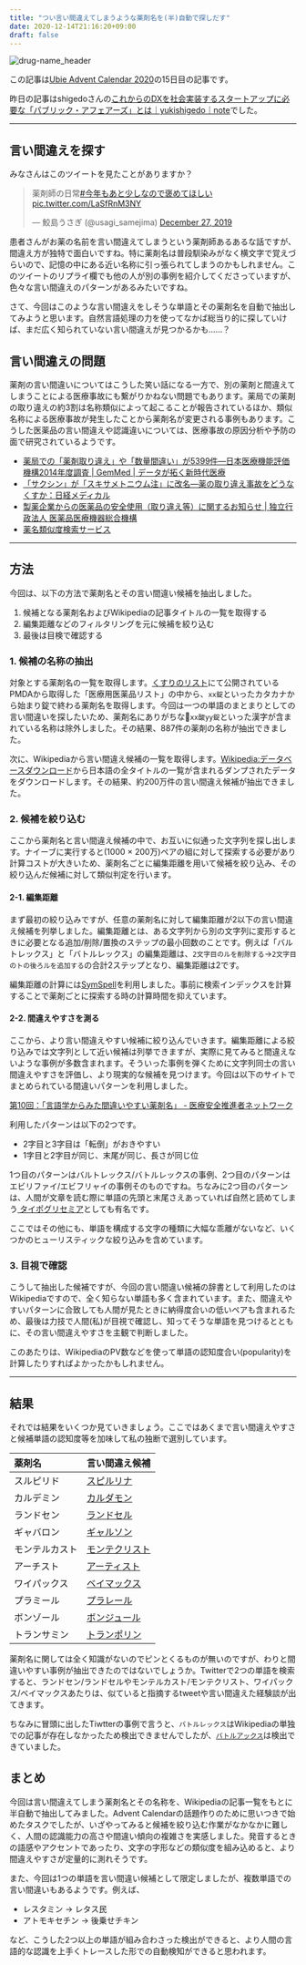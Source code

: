 ```yaml
---
title: "つい言い間違えてしまうような薬剤名を(半)自動で探しだす"
date: 2020-12-14T21:16:20+09:00
draft: false
---
```


![drug-name_header](/img/drug-name_header.png)

この記事は[Ubie Advent Calendar 2020](https://adventar.org/calendars/5648)の15日目の記事です。

昨日の記事はshigedoさんの[これからのDXを社会実装するスタートアップに必要な「パブリック・アフェアーズ」とは｜yukishigedo｜note](https://note.com/yukishigedo/n/n24a475937019)でした。

---

## 言い間違えを探す

みなさんはこのツイートを見たことがありますか？

<blockquote class="twitter-tweet"><p lang="ja" dir="ltr">薬剤師の日常<a href="https://twitter.com/hashtag/%E4%BB%8A%E5%B9%B4%E3%82%82%E3%81%82%E3%81%A8%E5%B0%91%E3%81%97%E3%81%AA%E3%81%AE%E3%81%A7%E8%A4%92%E3%82%81%E3%81%A6%E3%81%BB%E3%81%97%E3%81%84?src=hash&amp;ref_src=twsrc%5Etfw">#今年もあと少しなので褒めてほしい</a> <a href="https://t.co/LaSfRnM3NY">pic.twitter.com/LaSfRnM3NY</a></p>&mdash; 鮫島うさぎ (@usagi_samejima) <a href="https://twitter.com/usagi_samejima/status/1210508234991095810?ref_src=twsrc%5Etfw">December 27, 2019</a></blockquote> <script async src="https://platform.twitter.com/widgets.js" charset="utf-8"></script>

患者さんがお薬の名前を言い間違えてしまうという薬剤師あるあるな話ですが、間違え方が独特で面白いですね。特に薬剤名は普段馴染みがなく横文字で覚えづらいので、記憶の中にある近い名称に引っ張られてしまうのかもしれません。このツイートのリプライ欄でも他の人が別の事例を紹介してくださっていますが、色々な言い間違えのパターンがあるみたいですね。

さて、今回はこのような言い間違えをしそうな単語とその薬剤名を自動で抽出してみようと思います。自然言語処理の力を使ってなかば総当り的に探していけば、まだ広く知られていない言い間違えが見つかるかも……？

## 言い間違えの問題
薬剤の言い間違いについてはこうした笑い話になる一方で、別の薬剤と間違えてしまうことによる医療事故にも繋がりかねない問題でもあります。薬局での薬剤の取り違えの約3割は名称類似によって起こることが報告されているほか、類似名称による医療事故が発生したことから薬剤名が変更される事例もあります。こうした医薬品の言い間違えや認識違いについては、医療事故の原因分析や予防の面で研究されているようです。

- [薬局での「薬剤取り違え」や「数量間違い」が5399件―日本医療機能評価機構2014年度調査 \| GemMed \| データが拓く新時代医療](https://gemmed.ghc-j.com/?p=6000)
- [「サクシン」が「スキサメトニウム注」に改名―薬の取り違え事故をどうなくすか：日経メディカル](https://medical.nikkeibp.co.jp/leaf/mem/pub/blog/takenaka/200908/511945.html)
- [製薬企業からの医薬品の安全使用（取り違え等）に関するお知らせ \| 独立行政法人 医薬品医療機器総合機構](https://www.pmda.go.jp/safety/info-services/medical-safety-info/0178.html)
- [薬名類似度検索サービス](http://www.rukurai.jp/med/)

---

## 方法
今回は、以下の方法で薬剤名とその言い間違い候補を抽出しました。

1. 候補となる薬剤名およびWikipediaの記事タイトルの一覧を取得する
2. 編集距離などのフィルタリングを元に候補を絞り込む
3. 最後は目検で確認する

### 1. 候補の名称の抽出
対象とする薬剤名の一覧を取得します。[くすりのリスト](https://drug.difff.jp/)にて公開されているPMDAから取得した「医療用医薬品リスト」の中から、`xx錠`といったカタカナから始まり錠で終わる薬剤名を取得します。今回は一つの単語のまとまりとしての言い間違いを探したいため、薬剤名にありがちな`xx酸yy錠`といった漢字が含まれている名称は除外しました。その結果、887件の薬剤の名称が抽出できました。

次に、Wikipediaから言い間違え候補の一覧を取得します。[Wikipedia:データベースダウンロード](https://ja.wikipedia.org/wiki/Wikipedia:%E3%83%87%E3%83%BC%E3%82%BF%E3%83%99%E3%83%BC%E3%82%B9%E3%83%80%E3%82%A6%E3%83%B3%E3%83%AD%E3%83%BC%E3%83%89)から日本語の全タイトルの一覧が含まれるダンプされたデータをダウンロードします。その結果、約200万件の言い間違え候補が抽出できました。

### 2. 候補を絞り込む
ここから薬剤名と言い間違え候補の中で、お互いに似通った文字列を探し出します。ナイーブに実行すると(1000 × 200万)ペアの組に対して探索する必要があり計算コストが大きいため、薬剤名ごとに編集距離を用いて候補を絞り込み、その絞り込んだ候補に対して類似判定を行います。

#### 2-1. 編集距離
まず最初の絞り込みですが、任意の薬剤名に対して編集距離が2以下の言い間違え候補を列挙しました。編集距離とは、ある文字列から別の文字列に変形するときに必要となる追加/削除/置換のステップの最小回数のことです。例えば「バルトレックス」と「バトルレックス」の編集距離は、`2文字目のルを削除する`→`2文字目のトの後ろルを追加する`の合計2ステップとなり、編集距離は2です。

編集距離の計算には[SymSpell](https://github.com/wolfgarbe/SymSpell)を利用しました。事前に検索インデックスを計算することで薬剤ごとに探索する時の計算時間を抑えています。

#### 2-2. 間違えやすさを測る
ここから、より言い間違えやすい候補に絞り込んでいきます。編集距離による絞り込みでは文字列として近い候補は列挙できますが、実際に見てみると間違えないような事例が多数含まれます。そういった事例を弾くために文字列同士の言い間違えやすさを評価し、より現実的な候補を見つけます。今回は以下のサイトでまとめられている間違いパターンを利用しました。

[第10回：「言語学からみた間違いやすい薬剤名」 \- 医療安全推進者ネットワーク](http://www.medsafe.net/specialist/10yamaguchi.html)

利用したパターンは以下の2つです。

- 2字目と3字目は「転倒」がおきやすい
- 1字目と2字目が同じ、末尾が同じ、長さが同じ位

1つ目のパターンはバルトレックス/バトルレックスの事例、2つ目のパターンはエビリファイ/エビフリャイの事例そのものですね。ちなみに2つ目のパターンは、人間が文章を読む際に単語の先頭と末尾さえあっていれば自然と読めてしまう[
タイポグリセミア](https://ja.wikipedia.org/wiki/%E3%82%BF%E3%82%A4%E3%83%9D%E3%82%B0%E3%83%AA%E3%82%BB%E3%83%9F%E3%82%A2)としても有名です。

ここではその他にも、単語を構成する文字の種類に大幅な乖離がないなど、いくつかのヒューリスティックな絞り込みを含めています。

### 3. 目視で確認
こうして抽出した候補ですが、今回の言い間違い候補の辞書として利用したのはWikipediaですので、全く知らない単語も多く含まれています。また、間違えやすいパターンに合致しても人間が見たときに納得度合いの低いペアも含まれるため、最後は力技で人間(私)が目視で確認し、知ってそうな単語を見つけるとともに、その言い間違えやすさを主観で判断しました。

このあたりは、WikipediaのPV数などを使って単語の認知度合い(popularity)を計算したりすればよかったかもしれません。

---

## 結果
それでは結果をいくつか見ていきましょう。ここではあくまで言い間違えやすさと候補単語の認知度等を加味して私の独断で選別しています。

| **薬剤名**     | **言い間違え候補**                                             |
| :------------- | :------------------------------------------------------------- |
| スルピリド     | [スピルリナ](https://ja.wikipedia.org/wiki/スピルリナ)         |
| カルデミン     | [カルダモン](https://ja.wikipedia.org/wiki/カルダモン)         |
| ランドセン     | [ランドセル](https://ja.wikipedia.org/wiki/ランドセル)         |
| ギャバロン     | [ギャルソン](https://ja.wikipedia.org/wiki/ギャルソン)         |
| モンテルカスト | [モンテクリスト](https://ja.wikipedia.org/wiki/モンテクリスト) |
| アーチスト     | [アーティスト](https://ja.wikipedia.org/wiki/アーティスト)     |
| ワイパックス   | [ベイマックス](https://ja.wikipedia.org/wiki/ベイマックス)     |
| プラミール     | [プラレール](https://ja.wikipedia.org/wiki/プラレール)         |
| ボンゾール     | [ボンジュール](https://ja.wikipedia.org/wiki/ボンジュール)     |
| トランサミン   | [トランポリン](https://ja.wikipedia.org/wiki/トランポリン)     |

薬剤名に関しては全く知識がないのでピンとくるものが無いのですが、わりと間違いやすい事例が抽出できたのではないでしょうか。Twitterで2つの単語を検索すると、ランドセン/ランドセルやモンテルカスト/モンテクリスト、ワイパックス/ベイマックスあたりは、似ていると指摘するtweetや言い間違えた経験談が出てきます。

ちなみに冒頭に出したTiwtterの事例で言うと、`バトルレックス`はWikipediaの単独での記事が存在しなかったため検出できませんでしたが、[`バトルアックス`](https://ja.wikipedia.org/wiki/%E6%88%A6%E6%96%A7)は検出できていました。

## まとめ
今回は言い間違えてしまう薬剤名とその名称を、Wikipediaの記事一覧をもとに半自動で抽出してみました。Advent Calendarの話題作りのために思いつきで始めたタスクでしたが、いざやってみると候補を絞り込む作業がなかなかに難しく、人間の認識能力の高さや間違い傾向の複雑さを実感しました。発音するときの語感やアクセントであったり、文字の字形などの類似度を組み込めると、より間違えやすさが定量的に測れそうです。

また、今回は1つの単語を言い間違い候補として限定しましたが、複数単語での言い間違いもあるようです。例えば、

- レスタミン → レタス民
- アトモキセチン → 後乗せチキン

など、こうした2つ以上の単語が組み合わさった検出ができると、より人間の言語的な認識を上手くトレースした形での自動検知ができると思われます。
